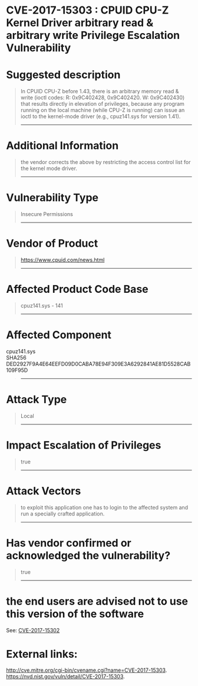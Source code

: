 # CVE-2017-15303 : CPUID CPU-Z Kernel Driver arbitrary read & arbitrary write Privilege Escalation Vulnerability

# Suggested description
> In CPUID CPU-Z before 1.43, there is
> an arbitrary memory read & write (ioctl codes: R: 0x9C402428, 0x9C402420. W: 0x9C402430) that results directly
> in elevation of privileges, because any program running on the
> local machine (while CPU-Z is running) can issue an ioctl to the
> kernel-mode driver (e.g., cpuz141.sys for version 1.41).
> 
> ------------------------------------------
>
# Additional Information
> the vendor corrects the above by restricting the access control list for the kernel mode driver.
>
> ------------------------------------------
>
# Vulnerability Type
> Insecure Permissions
>
> ------------------------------------------
>
# Vendor of Product
> https://www.cpuid.com/news.html
>
> ------------------------------------------
>
# Affected Product Code Base
> cpuz141.sys - 141
>
> ------------------------------------------
>
# Affected Component
cpuz141.sys<br>
SHA256          DED2927F9A4E64EEFD09D0CABA78E94F309E3A6292841AE81D5528CAB109F95D<br>
> ------------------------------------------
>
# Attack Type
> Local
>
> ------------------------------------------
>
# Impact Escalation of Privileges
> true
>
> ------------------------------------------
>
# Attack Vectors
> to exploit this application one has to login to the affected system and run a specially crafted application.
>
> ------------------------------------------
>
# Has vendor confirmed or acknowledged the vulnerability?
> true
>
> ------------------------------------------
>
# the end users are advised not to use this version of the software 
See: <html><a href="https://github.com/akayn/Bugs/blob/master/CPUID/CVE-2017-15302/README.md">CVE-2017-15302</a></html>

# External links:
<html><a href="http://cve.mitre.org/cgi-bin/cvename.cgi?name=CVE-2017-15303">http://cve.mitre.org/cgi-bin/cvename.cgi?name=CVE-2017-15303</a></html>.<br>
<html><a href="https://nvd.nist.gov/vuln/detail/CVE-2017-15303">https://nvd.nist.gov/vuln/detail/CVE-2017-15303</a></html>.<br>





